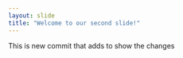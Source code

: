 ```yaml
---
layout: slide
title: "Welcome to our second slide!"
---
```

This is new commit that adds to show the changes
